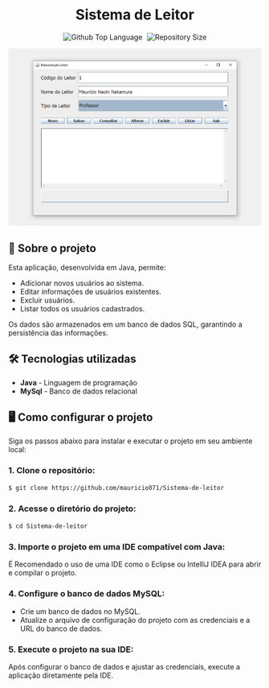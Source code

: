 <div align="center"> <h1>Sistema de Leitor</h1> </div>
 
<p align="center">
  <img alt="Github Top Language" src="https://img.shields.io/github/languages/top/mauricio071/Sistema-de-leitor?color=00bfa6">
  <img width="1" />
  <img alt="Repository Size" src="https://img.shields.io/github/repo-size/mauricio071/Sistema-de-leitor?color=00bfa6">
</p>

<div align="center">
  <img src="./cadastro-leitor.png" alt="Preview-Screens-1" width="550" >
</div>

## 📝 Sobre o projeto

Esta aplicação, desenvolvida em Java, permite:

- Adicionar novos usuários ao sistema.
- Editar informações de usuários existentes.
- Excluir usuários.
- Listar todos os usuários cadastrados.
  
Os dados são armazenados em um banco de dados SQL, garantindo a persistência das informações.

## 🛠 Tecnologias utilizadas

-   **Java** - Linguagem de programação
-   **MySql** - Banco de dados relacional

## 🖥️ Como configurar o projeto

Siga os passos abaixo para instalar e executar o projeto em seu ambiente local:

### 1. Clone o repositório:

```bash
$ git clone https://github.com/mauricio071/Sistema-de-leitor
```

### 2. Acesse o diretório do projeto:

```bash
$ cd Sistema-de-leitor
```

### 3. Importe o projeto em uma IDE compatível com Java:

É Recomendado o uso de uma IDE como o Eclipse ou IntelliJ IDEA para abrir e compilar o projeto.

### 4. Configure o banco de dados MySQL:

- Crie um banco de dados no MySQL.
- Atualize o arquivo de configuração do projeto com as credenciais e a URL do banco de dados.

### 5. Execute o projeto na sua IDE:

Após configurar o banco de dados e ajustar as credenciais, execute a aplicação diretamente pela IDE.
